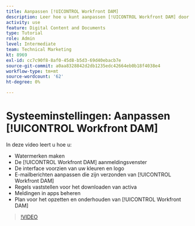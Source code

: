 ```yaml
---
title: Aanpassen [!UICONTROL Workfront DAM]
description: Leer hoe u kunt aanpassen [!UICONTROL Workfront DAM] door watermerken te maken, de [!UICONTROL DAM] login venster, branding de interface, en meer.
activity: use
feature: Digital Content and Documents
type: Tutorial
role: Admin
level: Intermediate
team: Technical Marketing
kt: 8969
exl-id: cc7c90f8-8af0-45d8-b5d3-69d40ebacb7e
source-git-commit: a0aa8328842d2db1235edc42664eb0b18f4038e4
workflow-type: tm+mt
source-wordcount: '62'
ht-degree: 0%

---
```


# Systeeminstellingen: Aanpassen [!UICONTROL Workfront DAM]

In deze video leert u hoe u:

* Watermerken maken
* De [!UICONTROL Workfront DAM] aanmeldingsvenster
* De interface voorzien van uw kleuren en logo
* E-mailberichten aanpassen die zijn verzonden van [!UICONTROL Workfront DAM]
* Regels vaststellen voor het downloaden van activa
* Meldingen in apps beheren
* Plan voor het opzetten en onderhouden van [!UICONTROL Workfront DAM]

>[!VIDEO](https://video.tv.adobe.com/v/335232/?quality=12)
